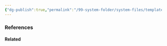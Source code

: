```yaml
---
{"dg-publish":true,"permalink":"/99-system-folder/system-files/templates/fleeting-notes/","title":"Fleeting Notes","tags":["type/atomic-note"],"noteIcon":"","created":"Thursday, November 30th 2023, 10:19:50 pm","updated":"2024-01-03T00:16:06.745+01:00"}
---
```



### References
#### Related
